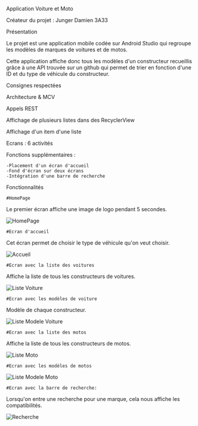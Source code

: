 Application Voiture et Moto

Créateur du projet : Junger Damien 3A33

Présentation 

Le projet est une application mobile codée sur Android Studio qui regroupe les modèles de marques de voitures et de motos. 

Cette application affiche donc tous les modèles d'un constructeur recueillis grâce à une API trouvée sur un github qui permet de trier en fonction d'une ID et du type de véhicule du constructeur. 

Consignes respectées

Architecture & MCV

Appels REST

Affichage de plusieurs listes dans des RecyclerView

Affichage d'un item d'une liste 

Ecrans : 6 activités

Fonctions supplémentaires : 
	
	-Placement d'un écran d'accueil 
	-Fond d'écran sur deux écrans 
	-Intégration d'une barre de recherche 


Fonctionnalités

	#HomePage 

Le premier écran affiche une image de logo pendant 5 secondes.

<img src="image_readme/HomePage.png" alt="HomePage">


	#Ecran d'accueil

Cet écran permet de choisir le type de véhicule qu'on veut choisir. 

 <img src="image_readme/Accueil.png" alt="Accueil">


	#Ecran avec la liste des voitures 

Affiche la liste de tous les constructeurs de voitures.

 <img src="image_readme/liste_voiture.png" alt="Liste Voiture">

	#Ecran avec les modèles de voiture

Modèle de chaque constructeur.

 <img src="image_readme/liste_modele.png" alt="Liste Modele Voiture">
	
	#Ecran avec la liste des motos

Affiche la liste de tous les constructeurs de motos.

<img src="image_readme/liste_moto.png" alt="Liste Moto">

	#Ecran avec les modèles de motos

<img src="image_readme/liste_modele &.png" alt="Liste Modele Moto">
 
	#Ecran avec la barre de recherche: 

Lorsqu'on entre une recherche pour une marque, cela nous affiche les compatibilités.

 <img src="image_readme/recherche.png" alt="Recherche">


